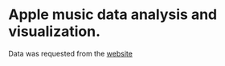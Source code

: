 # Apple music data analysis and visualization. 

Data was requested from the [website](https://www.apple.com/privacy/)
